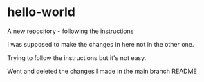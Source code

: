 # hello-world
A new repository - following the instructions

I was supposed to make the changes in here not in the other one.

Trying to follow the instructions but it's not easy.

Went and deleted the changes I made in the main branch README
